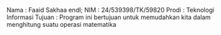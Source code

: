 Nama : Faaid Sakhaa endl;
NIM : 24/539398/TK/59820
Prodi : Teknologi Informasi
Tujuan : Program ini bertujuan untuk memudahkan kita dalam menghitung suatu operasi matematika
